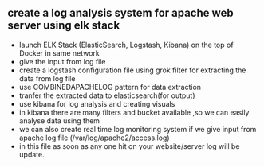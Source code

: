 ## create a log analysis system for apache web server using elk stack
+ launch ELK Stack (ElasticSearch, Logstash, Kibana) on the top of Docker in same network
+ give the input from log file
+ create a logstash configuration file using grok filter for extracting the data from log file
+ use COMBINEDAPACHELOG pattern for data extraction
+ tranfer the extracted data to elasticsearch(for output)
+ use kibana for log analysis and creating visuals
+ in kibana there are many filters and bucket available ,so we can easily analyse data using them
+ we can also create real time log monitoring system if we give input from apache log file (/var/log/apache2/access.log)
+ in this file as soon as any one hit on your website/server log will be update.
